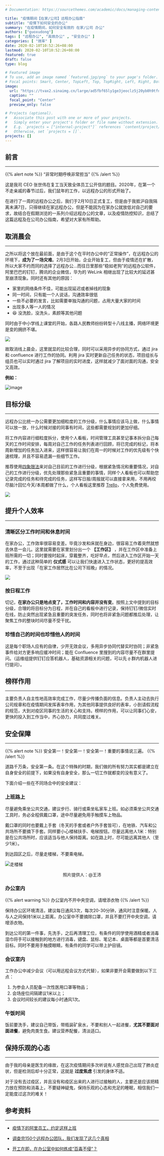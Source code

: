 ```yaml
---
# Documentation: https://sourcethemes.com/academic/docs/managing-content/

title: "疫情期间【在家/公司】远程办公指南"
subtitle: "疫情下如何安全的办公"
summary: "在疫情期间，如何安全有效的 在家/公司 办公"
authors: ["guoxudong"]
tags: [ "远程办公", "高效办公" , "安全办公" ]
categories: [ "效率" ]
date: 2020-02-10T10:52:26+08:00
lastmod: 2020-02-10T10:52:26+08:00
featured: true
draft: false
type: blog

# Featured image
# To use, add an image named `featured.jpg/png` to your page's folder.
# Focal points: Smart, Center, TopLeft, Top, TopRight, Left, Right, BottomLeft, Bottom, BottomRight.
image:
  url: "https://tvax2.sinaimg.cn/large/ad5fbf65ly1ge3jeoclz5j20yb0h9tfn.jpg"
  caption: ""
  focal_point: "Center"
  preview_only: false

# Projects (optional).
#   Associate this post with one or more of your projects.
#   Simply enter your project's folder or file name without extension.
#   E.g. `projects = ["internal-project"]` references `content/project/deep-learning/index.md`.
#   Otherwise, set `projects = []`.
projects: []
---
```


## 前言

---

{{% alert note %}}
 “非常时期呼唤非常担当”
{{% /alert %}}

这是我司 CEO 张世伟在复工当天致全体员工公开信的题目。2020年，在第一个不走亲戚的春节过后，我们鼠年的工作，以远程办公的形式开始了。

在进行了一周的远程办公之后，我们于2月10日正式复工，但是由于我抵沪自我隔离未满7日，只得继续在家远程办公，但是不能因为在家办公就放低对自己的要求，故结合在假期浏览的一系列介绍远程办公的文章，以及疫情防控知识，总结了这篇远程及在公司办公指南，希望对大家有所帮助。

## 取消晨会

---

之所以将这个放在最前面，是由于这个在平时办公中的“正常操作”，在远程办公的环境下，**成为了一场灾难**。2月3日开始，企业开始复工，但由于疫情还在扩散，所以大家不约而同的选择了远程办公...而往日里那些“稳如老狗”的远程办公软件，阿里巴巴的钉钉，腾讯的企业微信，华为的 WeLink 相继出现了比较大的延迟甚至崩溃现象。同时还有其他的原因：

- 家里的网络条件不佳，可能出现延迟或者掉线的现象
- 同一时间，只有能一个人说话，沟通效率很低
- 一些不必要的发言，比如需要单独沟通的问题，占用大量大家的时间
- 出现多人等一人的情况
- :satisfied: 没洗脸，没洗头，素颜等其他问题

同时由于中小学线上课堂的开始，各路人民教师纷纷转型十八线主播，网络环境更是变的拥挤不堪。

![](https://tvax1.sinaimg.cn/wap360/ad5fbf65gy1gbr5wkd8puj20c809f74q.jpg)

故取消线上晨会，这里就显的比较合理，同时可以采用异步的协同方式，通过 jira 和 confluence 进行工作的协同。利用 jira 实时更新自己任务的状态，项目组长与组员也可以实时通过 jira 了解项目的实时进度，这样就减少了面对面的沟通，安全又高效。

**例如：**

![image](https://tva4.sinaimg.cn/wap360/ad5fbf65gy1gbr68kif3lj20me0xumzk.jpg)

## 目标分级

---

远程办公比统一办公需要更加细粒度的工作分级，什么事情应该马上做，什么事情可以放一放，什么时候对接的同事有时间，这些都需要规划的更加仔细。

将工作内容进行细粒度拆分，使用个人看板，时间管理工具甚至记事本拆分自己每天的工作时间安排，每周对自己工作的任务列表进行回顾，将已完成的标记，将本周新增加的任务加入进来，这样很容易让我们在周一的时候对工作的优先级有个快速梳理，并且不容易遗漏一些细节工作。

推荐使用[四象限法](https://wiki.mbalib.com/wiki/%E6%97%B6%E9%97%B4%E2%80%9C%E5%9B%9B%E8%B1%A1%E9%99%90%E2%80%9D%E6%B3%95)来对自己目前的工作进行分级，根据紧急情况和重要情况，对自己的工作进行分级，优先处理那些紧急且重要的事情，同样个人看板也可以帮助您记录完成的任务和待完成的任务，这样写日报/周报就可以直接拿来用，不用再绞尽脑汁回忆今天/本周都做了什么，个人看板这里推荐 [Trello](https://trello.com)，个人免费使用。

![](https://tvax3.sinaimg.cn/large/ad5fbf65gy1gbrai6ynydj20b407kdg6.jpg)

## 提升个人效率

---

### 清晰区分工作时间和休息时间

在家办公，工作效率很容易变差。毕竟沙发和床就在身边，很容易工作着突然就想去休息一会儿。这里就需要在家里划分出一个 **【工作区】** ，并在工作区中准备上班所需的一切；同时要按时起床，穿戴整齐，吃好早点，然后进入工作区开始一天的工作，通过这种简单的 **仪式感** 可以让我们快速进入工作状态，更好的提高效率，不至于出现「在家工作居然比在公司下班晚」的情况。

![](https://tva3.sinaimg.cn/wap360/ad5fbf65gy1gbraur5ylbj20hi0fiwf8.jpg)

### 按日程工作

切记，**在家办公只是地点变了，工作时间和内容并没有变**。按照上文中提到的目标分级，合理的将目标分为日程，并在自己的看板中进行记录，保持钉钉/微信实时在线，防止突然出现紧急且重要的突发任务，同时也将非紧急问题都推后处理，让聚焦工作的整块时间尽量不受干扰。

### 珍惜自己的时间也珍惜他人的时间

这是每个职场人应有的自律，少开无效会议，多用异步协同代替实时协同；非紧急事件给对方更多响应缓冲时间；能在 Confluence 里搜到的内容尽量不在群里提问。（运维组提供钉钉应答机器人，基础资源相关的问题，可以先 `@` 群内机器人进行提问）。

## 榜样作用

---

主要负责人自主性地高效率完成工作，尽量少传播负面的信息。负责人主动去执行公司规章和在疫情期间发挥表率作用，为其他同事提供良好的表率，小到请假流程的规范，大到对疫区同事的生活的关心和支持。榜样的作用，可以让同事们心安，更快的投入到工作当中，齐心协力，共同度过难关。

## 安全保障

---

{{% alert note %}}
安全第一！安全第一！安全第一！重要的事情说三遍。
{{% /alert %}}

道路千万条，安全第一条。在这个特殊的时期，我们做的所有努力其实都是建立在自身安全的前提下，如果没有自身安全，那么一切工作就都变的没有意义了。

下面介绍一些在不同场合中的安全建议：

### 上班路上

尽量避免乘坐公共交通，建议步行、骑行或乘坐私家车上班。如必须乘坐公共交通工具时，务必全程佩戴口罩，途中尽量避免用手触摸车上物品。

戴口罩的同时也要戴上手套（冬天的手套或者户外手套皆可），在地铁、汽车和公共场所不要摘下手套。同样要小心楼梯扶手、电梯按钮。尽量远离他人1米：特别是在公共场所时，应该适当与他人保持距离。如在路上时，尽可能远离其他人（至少1米）。

到达园区之后，尽量走楼梯，不要乘电梯。

![走楼梯](https://tva1.sinaimg.cn/large/ad5fbf65gy1gbrcy6k5cxg20dc07i0y1.gif)

<center>照片提供人：@王沛</center>

### 办公室内

{{% alert warning %}}
办公室内不开中央空调，请增添衣物
{{% /alert %}}

保持办公区环境清洁，建议每日通风3次，每次20-30分钟，通风时注意保暖。人与人之间保持1米以上距离，办公室中不要摘除口罩，并且不要打开中央空调，请增添衣物。

到达公司的第一件事，先洗手，之后再清理工位，有条件的同学使用酒精或者消毒湿巾将手可以接触到的地方进行消毒，键盘、鼠标、笔记本、桌面等都是首要清洁目标。同时不要用手触摸眼睛，有条件的同学可以带上护目镜。

### 会议室内

工作办公中减少会议（可以用远程会议方式代替），如果非要开会需要做到以下三点：

1. 为参会人员配备一次性医用口罩等物品；
2. 会场座位间隔建议1米以上；
3. 会议时间较长的建议每小时通风1次。

### 午饭时间

饭前要洗手，建议自己带饭，带瓶装矿泉水，不要和别人一起进餐，**尤其不要面对面进餐**，避免肉类生食。建议营养配餐，清淡适口。

## 保持乐观的心态

---

由于我的母亲是医生的缘故，在这次疫情期间多次听说有人感觉自己出现了肺炎症状，但是检测后却十分正常，这就是 **过度焦虑** 引发的身体不适。

对于没有去过疫区，并且没有和疫区出来的人进行过接触的人，主要还是应该把精力放在预防和消毒上，不要疑神疑鬼，保持乐观的心态和充足的睡眠，相信我们一定能度过这次的难关！

## 参考资料

---

- [疫情下的阿里员工，约定这样上班](https://mp.weixin.qq.com/s/4j715itQQPLivqfX0bseRw)

- [调查完150个远程办公团队，我们发现了这几个真相](https://mp.weixin.qq.com/s/P33JO0OS4CuN7M8alLIF_Q)

- [开工在即，在办公室中如何练成“百毒不侵”？](https://www.toutiao.com/a6791254617146524173/?timestamp=1581228897&app=news_article&group_id=6791254617146524173&req_id=2020020914145701001203319422A09121)